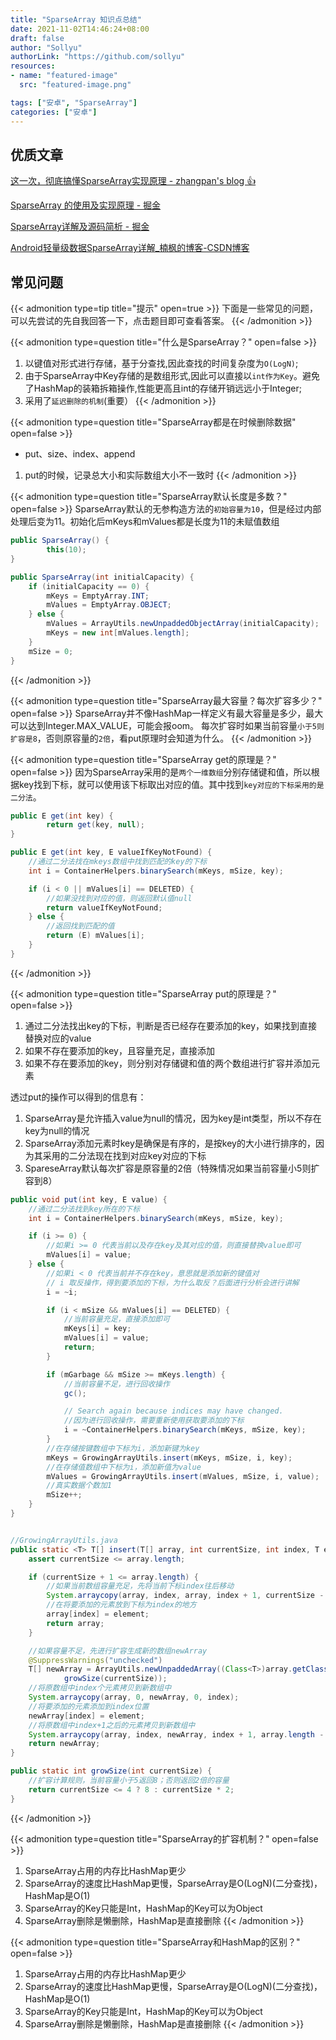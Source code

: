 ```yaml
---
title: "SparseArray 知识点总结"
date: 2021-11-02T14:46:24+08:00
draft: false
author: "Sollyu"
authorLink: "https://github.com/sollyu"
resources:
- name: "featured-image"
  src: "featured-image.png"

tags: ["安卓", "SparseArray"]
categories: ["安卓"]
---
```


## 优质文章

[这一次，彻底搞懂SparseArray实现原理 - zhangpan's blog 👍](https://zhpanvip.gitee.io/2021/06/13/38-sparsearray/)

[SparseArray 的使用及实现原理 - 掘金](https://juejin.cn/post/6844903442901630983)

[SparseArray详解及源码简析 - 掘金](https://juejin.cn/post/6844903760548855816)

[Android轻量级数据SparseArray详解_楠枫的博客-CSDN博客](https://blog.csdn.net/weixin_40299948/article/details/99889024)

## 常见问题

{{< admonition type=tip title="提示" open=true >}}
下面是一些常见的问题，可以先尝试的先自我回答一下，点击题目即可查看答案。
{{< /admonition >}}



{{< admonition type=question title="什么是SparseArray？" open=false >}}
1. 以键值对形式进行存储，基于分查找,因此查找的时间复杂度为`O(LogN)`;
2. 由于SparseArray中Key存储的是数组形式,因此可以直接以`int作为Key`。避免了HashMap的装箱拆箱操作,性能更高且int的存储开销远远小于Integer;
3. 采用了`延迟删除的机制`(重要）
{{< /admonition >}}





{{< admonition type=question title="SparseArray都是在时候删除数据" open=false >}}
* put、size、index、append
1. put的时候，记录总大小和实际数组大小不一致时
{{< /admonition >}}





{{< admonition type=question title="SparseArray默认长度是多数？" open=false >}}
SparseArray默认的无参构造方法的`初始容量为10`，但是经过内部处理后变为11。初始化后mKeys和mValues都是长度为11的未赋值数组
```java
public SparseArray() {
        this(10);
}

public SparseArray(int initialCapacity) {
    if (initialCapacity == 0) {
        mKeys = EmptyArray.INT;
        mValues = EmptyArray.OBJECT;
    } else {
        mValues = ArrayUtils.newUnpaddedObjectArray(initialCapacity);
        mKeys = new int[mValues.length];
    }
    mSize = 0;
}
```
{{< /admonition >}}




{{< admonition type=question title="SparseArray最大容量？每次扩容多少？" open=false >}}
SparseArray并不像HashMap一样定义有最大容量是多少，最大可以达到Integer.MAX_VALUE，可能会报oom。
每次扩容时如果当前容量`小于5则扩容是8`，否则原容量的`2倍`，看put原理时会知道为什么。
{{< /admonition >}}






{{< admonition type=question title="SparseArray get的原理是？" open=false >}}
因为SparseArray采用的是`两个一维数组`分别存储键和值，所以根据key找到下标，就可以使用该下标取出对应的值。其中找到`key对应的下标采用的是二分法`。
```java
public E get(int key) {
        return get(key, null);
}

public E get(int key, E valueIfKeyNotFound) {
    //通过二分法找在mkeys数组中找到匹配的key的下标
    int i = ContainerHelpers.binarySearch(mKeys, mSize, key);

    if (i < 0 || mValues[i] == DELETED) {
        //如果没找到对应的值，则返回默认值null
        return valueIfKeyNotFound;
    } else {
        //返回找到匹配的值
        return (E) mValues[i];
    }
}
```
{{< /admonition >}}






{{< admonition type=question title="SparseArray put的原理是？" open=false >}}
1. 通过二分法找出key的下标，判断是否已经存在要添加的key，如果找到直接替换对应的value
2. 如果不存在要添加的key，且容量充足，直接添加
3. 如果不存在要添加的key，则分别对存储键和值的两个数组进行扩容并添加元素

透过put的操作可以得到的信息有：
1. SparseArray是允许插入value为null的情况，因为key是int类型，所以不存在key为null的情况
2. SparseArray添加元素时key是确保是有序的，是按key的大小进行排序的，因为其采用的二分法现在找到对应key对应的下标
3. SpareseArray默认每次扩容是原容量的2倍（特殊情况如果当前容量小5则扩容到8）

```java
public void put(int key, E value) {
    //通过二分法找到key所在的下标
    int i = ContainerHelpers.binarySearch(mKeys, mSize, key);

    if (i >= 0) {
        //如果i >= 0 代表当前以及存在key及其对应的值，则直接替换value即可
        mValues[i] = value;
    } else {
        //如果i < 0 代表当前并不存在key，意思就是添加新的键值对
        // i 取反操作，得到要添加的下标，为什么取反？后面进行分析会进行讲解
        i = ~i;

        if (i < mSize && mValues[i] == DELETED) {
            //当前容量充足，直接添加即可
            mKeys[i] = key;
            mValues[i] = value;
            return;
        }

        if (mGarbage && mSize >= mKeys.length) {
            //当前容量不足，进行回收操作
            gc();

            // Search again because indices may have changed.
            //因为进行回收操作，需要重新使用获取要添加的下标
            i = ~ContainerHelpers.binarySearch(mKeys, mSize, key);
        }
        //在存储按键数组中下标为i，添加新键为key
        mKeys = GrowingArrayUtils.insert(mKeys, mSize, i, key);
        //在存储值数组中下标为i，添加新值为value
        mValues = GrowingArrayUtils.insert(mValues, mSize, i, value);
        //真实数据个数加1
        mSize++;
    }
}


//GrowingArrayUtils.java
public static <T> T[] insert(T[] array, int currentSize, int index, T element) {
    assert currentSize <= array.length;

    if (currentSize + 1 <= array.length) {
        //如果当前数组容量充足，先将当前下标index往后移动
        System.arraycopy(array, index, array, index + 1, currentSize - index);
        //在将要添加的元素放到下标为index的地方
        array[index] = element;
        return array;
    }

    //如果容量不足，先进行扩容生成新的数组newArray
    @SuppressWarnings("unchecked")
    T[] newArray = ArrayUtils.newUnpaddedArray((Class<T>)array.getClass().getComponentType(),
            growSize(currentSize));
    //将原数组中index个元素拷贝到新数组中
    System.arraycopy(array, 0, newArray, 0, index);
    //将要添加的元素添加到index位置
    newArray[index] = element;
    //将原数组中index+1之后的元素拷贝到新数组中
    System.arraycopy(array, index, newArray, index + 1, array.length - index);
    return newArray;
}

public static int growSize(int currentSize) {
    //扩容计算规则，当前容量小于5返回8；否则返回2倍的容量
    return currentSize <= 4 ? 8 : currentSize * 2;
}
```
{{< /admonition >}}






{{< admonition type=question title="SparseArray的扩容机制？" open=false >}}
1. SparseArray占用的内存比HashMap更少
2. SparseArray的速度比HashMap更慢，SparseArray是O(LogN)(二分查找)，HashMap是O(1)
3. SparseArray的Key只能是Int，HashMap的Key可以为Object
4. SparseArray删除是懒删除，HashMap是直接删除
{{< /admonition >}}







{{< admonition type=question title="SparseArray和HashMap的区别？" open=false >}}
1. SparseArray占用的内存比HashMap更少
2. SparseArray的速度比HashMap更慢，SparseArray是O(LogN)(二分查找)，HashMap是O(1)
3. SparseArray的Key只能是Int，HashMap的Key可以为Object
4. SparseArray删除是懒删除，HashMap是直接删除
{{< /admonition >}}


